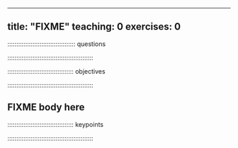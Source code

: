 
---
title: "FIXME"
teaching: 0
exercises: 0
---

:::::::::::::::::::::::::::::::::::::: questions 

::::::::::::::::::::::::::::::::::::::::::::::::

::::::::::::::::::::::::::::::::::::: objectives

::::::::::::::::::::::::::::::::::::::::::::::::

## FIXME body here



::::::::::::::::::::::::::::::::::::: keypoints 

::::::::::::::::::::::::::::::::::::::::::::::::

